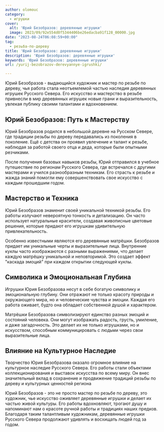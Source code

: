 ```yaml
---
author: olomouc
category:
  - игрушки
cover:
  alt: 'Юрий Безобразов: деревянные игрушки'
  image: 2023/09/92e554d0f5344406be26edacba91f128_00000.jpg
date: "2023-08-24T06:08:59+00:00"
tag:
  - резьба-по-дереву
title: 'Юрий Безобразов: деревянные игрушки'
description: 'Юрий Безобразов: деревянные игрушки'
keywords: 'Юрий Безобразов: деревянные игрушки'
url: /yurij-bezobrazov-derevyannye-igrushki/

---
```

Юрий Безобразов \- выдающийся художник и мастер по резьбе по дереву, чья работа стала неотъемлемой частью наследия деревянных игрушек Русского Севера. Его искусство и мастерство в резьбе привнесли в мир деревянных игрушек новые грани и выразительность, увлекая публику своими талантами и вдохновением.

## Юрий Безобразов: Путь к Мастерству

Юрий Безобразов родился в небольшой деревне на Русском Севере, где традиции резьбы по дереву передавались из поколения в поколение. Ещё с детства он проявил увлечение и талант к резьбе, наблюдая за работой своего отца и деда, которые были опытными резчиками.

После получения базовых навыков резьбы, Юрий отправился в учебное путешествие по регионам Русского Севера, где встречался с другими мастерами и учился разнообразным техникам. Его страсть к резьбе и жажда знаний помогли ему совершенствовать свое искусство с каждым прошедшим годом.

## Мастерство и Техника

Юрий Безобразов знаменит своей уникальной техникой резьбы. Его работы излучают невероятную тонкость и детализацию. Он часто использует натуральные красители, создавая живописные цветовые решения, которые придают его игрушкам удивительную привлекательность.

Особенно известными являются его деревянные матрёшки. Безобразов придает им уникальные черты и выразительные лица. Внутренние куклы часто изображаются с разными выражениями, что делает каждую матрёшку уникальной и неповторимой. Это создает эффект "каскада эмоций" при каждом открытии следующей куклы.

## Символика и Эмоциональная Глубина

Игрушки Юрия Безобразова несут в себе богатую символику и эмоциональную глубину. Они отражают не только красоту природы и окружающего мира, но и человеческие чувства и эмоции. Каждая его работа оживает, будто она обладает собственной душой и характером.

Матрёшки Безобразова символизируют единство разных эмоций и состояний человека. Они могут изображать радость, грусть, умиление, и даже загадочность. Это делает их не только игрушками, но и искусством, способным коммуницировать с людьми через свои выразительные лица.

## Влияние на Культурное Наследие

Творчество Юрия Безобразова оказало огромное влияние на культурное наследие Русского Севера. Его работы стали объектами коллекционирования и выставок искусства по всему миру. Он внес значительный вклад в сохранение и продвижение традиций резьбы по дереву и культурных ценностей региона

Юрий Безобразов \- это не просто мастер по резьбе по дереву, это художник, чье искусство оживляет деревянные игрушки и делает их частью живой культуры. Его работы вдохновляют, трогают душу и напоминают нам о красоте ручной работы и традициях наших предков. Благодаря таким талантливым художникам, деревянные игрушки Русского Севера продолжают удивлять и восхищать людей год за годом.
